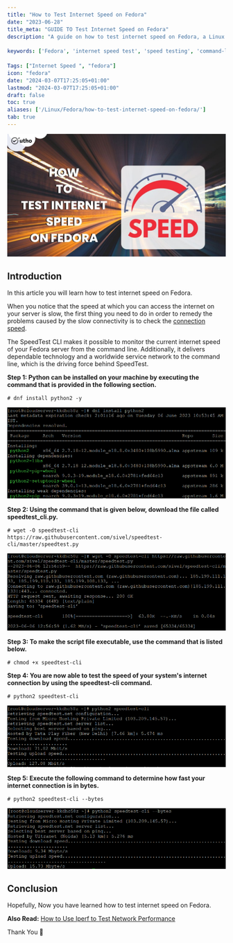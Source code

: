 ```yaml
---
title: "How to Test Internet Speed on Fedora"
date: "2023-06-28"
title_meta: "GUIDE TO Test Internet Speed on Fedora"
description: "A guide on how to test internet speed on Fedora, a Linux distribution, using various command-line tools and speed testing websites."

keywords: ['Fedora', 'internet speed test', 'speed testing', 'command-line tools', 'Linux']

Tags: ["Internet Speed ", "fedora"]
icon: "fedora"
date: "2024-03-07T17:25:05+01:00"
lastmod: "2024-03-07T17:25:05+01:00" 
draft: false
toc: true
aliases: ['/Linux/Fedora/how-to-test-internet-speed-on-fedora/']
tab: true
---
```


![How to Test Internet Speed on Fedora](images/How-to-Test-Internet-Speed-on-Fedora-1024x576.jpg)

## Introduction

In this article you will learn how to test internet speed on Fedora.

When you notice that the speed at which you can access the internet on your server is slow, the first thing you need to do in order to remedy the problems caused by the slow connectivity is to check the [connection speed](https://en.wikipedia.org/wiki/Speedtest.net).

The SpeedTest CLI makes it possible to monitor the current internet speed of your Fedora server from the command line. Additionally, it delivers dependable technology and a worldwide service network to the command line, which is the driving force behind SpeedTest.

**Step 1: Python can be installed on your machine by executing the command that is provided in the following section.**

```
# dnf install python2 -y

```

![How to Test Internet Speed on Fedora](images/image-1145.png)

**Step 2: Using the command that is given below, download the file called speedtest\_cli.py.**

```
# wget -O speedtest-cli https://raw.githubusercontent.com/sivel/speedtest-cli/master/speedtest.py

```

![How to Test Internet Speed on Fedora](images/image-1144.png)

**Step 3: To make the script file executable, use the command that is listed below.**

```
# chmod +x speedtest-cli

```

**Step 4: You are now able to test the speed of your system's internet connection by using the speedtest-cli command.**

```
# python2 speedtest-cli

```

![speed test](images/image-1143.png)

**Step 5: Execute the following command to determine how fast your internet connection is in bytes.**

```
# python2 speedtest-cli --bytes

```

![test internet speed on Fedora](images/image-1142.png)

## Conclusion

Hopefully, Now you have learned how to test internet speed on Fedora.

**Also Read:** [How to Use Iperf to Test Network Performance](https://utho.com/docs/tutorial/how-to-use-iperf-to-test-network-performance/)

Thank You 🙂
